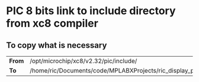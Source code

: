 # PIC 8 bits link to include directory from xc8 compiler

## To copy what is necessary

| | |
|----|----|
**From** | /opt/microchip/xc8/v2.32/pic/include/
**To**   |  /home/ric/Documents/code/MPLABXProjects/ric_display_pic.X/inc/include

